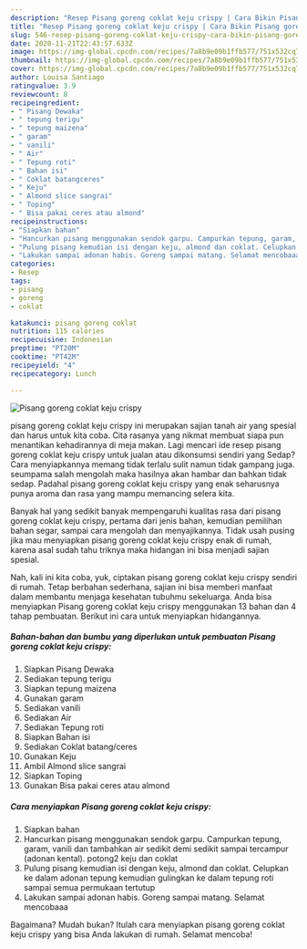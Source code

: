 ```yaml
---
description: "Resep Pisang goreng coklat keju crispy | Cara Bikin Pisang goreng coklat keju crispy Yang Mudah Dan Praktis"
title: "Resep Pisang goreng coklat keju crispy | Cara Bikin Pisang goreng coklat keju crispy Yang Mudah Dan Praktis"
slug: 546-resep-pisang-goreng-coklat-keju-crispy-cara-bikin-pisang-goreng-coklat-keju-crispy-yang-mudah-dan-praktis
date: 2020-11-21T22:43:57.633Z
image: https://img-global.cpcdn.com/recipes/7a8b9e09b1ffb577/751x532cq70/pisang-goreng-coklat-keju-crispy-foto-resep-utama.jpg
thumbnail: https://img-global.cpcdn.com/recipes/7a8b9e09b1ffb577/751x532cq70/pisang-goreng-coklat-keju-crispy-foto-resep-utama.jpg
cover: https://img-global.cpcdn.com/recipes/7a8b9e09b1ffb577/751x532cq70/pisang-goreng-coklat-keju-crispy-foto-resep-utama.jpg
author: Louisa Santiago
ratingvalue: 3.9
reviewcount: 8
recipeingredient:
- " Pisang Dewaka"
- " tepung terigu"
- " tepung maizena"
- " garam"
- " vanili"
- " Air"
- " Tepung roti"
- " Bahan isi"
- " Coklat batangceres"
- " Keju"
- " Almond slice sangrai"
- " Toping"
- " Bisa pakai ceres atau almond"
recipeinstructions:
- "Siapkan bahan"
- "Hancurkan pisang menggunakan sendok garpu. Campurkan tepung, garam, vanili dan tambahkan air sedikit demi sedikit sampai tercampur (adonan kental). potong2 keju dan coklat"
- "Pulung pisang kemudian isi dengan keju, almond dan coklat. Celupkan ke dalam adonan tepung kemudian gulingkan ke dalam tepung roti sampai semua permukaan tertutup"
- "Lakukan sampai adonan habis. Goreng sampai matang. Selamat mencobaaa"
categories:
- Resep
tags:
- pisang
- goreng
- coklat

katakunci: pisang goreng coklat 
nutrition: 115 calories
recipecuisine: Indonesian
preptime: "PT20M"
cooktime: "PT42M"
recipeyield: "4"
recipecategory: Lunch

---
```



![Pisang goreng coklat keju crispy](https://img-global.cpcdn.com/recipes/7a8b9e09b1ffb577/751x532cq70/pisang-goreng-coklat-keju-crispy-foto-resep-utama.jpg)


pisang goreng coklat keju crispy ini merupakan sajian tanah air yang spesial dan harus untuk kita coba. Cita rasanya yang nikmat membuat siapa pun menantikan kehadirannya di meja makan.
Lagi mencari ide resep pisang goreng coklat keju crispy untuk jualan atau dikonsumsi sendiri yang Sedap? Cara menyiapkannya memang tidak terlalu sulit namun tidak gampang juga. seumpama salah mengolah maka hasilnya akan hambar dan bahkan tidak sedap. Padahal pisang goreng coklat keju crispy yang enak seharusnya punya aroma dan rasa yang mampu memancing selera kita.

Banyak hal yang sedikit banyak mempengaruhi kualitas rasa dari pisang goreng coklat keju crispy, pertama dari jenis bahan, kemudian pemilihan bahan segar, sampai cara mengolah dan menyajikannya. Tidak usah pusing jika mau menyiapkan pisang goreng coklat keju crispy enak di rumah, karena asal sudah tahu triknya maka hidangan ini bisa menjadi sajian spesial.




Nah, kali ini kita coba, yuk, ciptakan pisang goreng coklat keju crispy sendiri di rumah. Tetap berbahan sederhana, sajian ini bisa memberi manfaat dalam membantu menjaga kesehatan tubuhmu sekeluarga. Anda bisa menyiapkan Pisang goreng coklat keju crispy menggunakan 13 bahan dan 4 tahap pembuatan. Berikut ini cara untuk menyiapkan hidangannya.

<!--inarticleads1-->

##### Bahan-bahan dan bumbu yang diperlukan untuk pembuatan Pisang goreng coklat keju crispy:

1. Siapkan  Pisang Dewaka
1. Sediakan  tepung terigu
1. Siapkan  tepung maizena
1. Gunakan  garam
1. Sediakan  vanili
1. Sediakan  Air
1. Sediakan  Tepung roti
1. Siapkan  Bahan isi
1. Sediakan  Coklat batang/ceres
1. Gunakan  Keju
1. Ambil  Almond slice sangrai
1. Siapkan  Toping
1. Gunakan  Bisa pakai ceres atau almond




<!--inarticleads2-->

##### Cara menyiapkan Pisang goreng coklat keju crispy:

1. Siapkan bahan
1. Hancurkan pisang menggunakan sendok garpu. Campurkan tepung, garam, vanili dan tambahkan air sedikit demi sedikit sampai tercampur (adonan kental). potong2 keju dan coklat
1. Pulung pisang kemudian isi dengan keju, almond dan coklat. Celupkan ke dalam adonan tepung kemudian gulingkan ke dalam tepung roti sampai semua permukaan tertutup
1. Lakukan sampai adonan habis. Goreng sampai matang. Selamat mencobaaa




Bagaimana? Mudah bukan? Itulah cara menyiapkan pisang goreng coklat keju crispy yang bisa Anda lakukan di rumah. Selamat mencoba!
